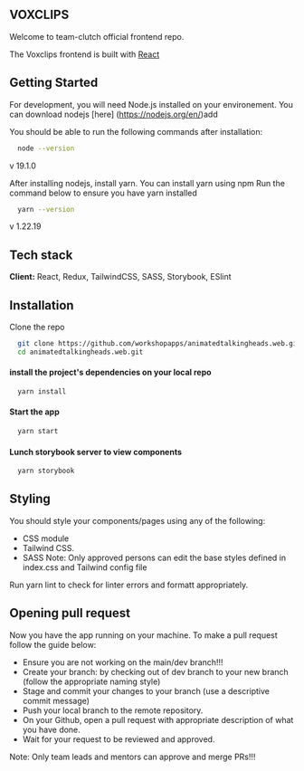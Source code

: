 ## VOXCLIPS

Welcome to team-clutch official frontend repo.

The Voxclips frontend is built with [React](https://reactjs.org/)

## Getting Started

For development, you will need Node.js installed on your environement. You can download nodejs [here] (https://nodejs.org/en/)add

You should be able to run the following commands after installation:

```bash
  node --version
```

v 19.1.0

After installing nodejs, install yarn. You can install yarn using npm
Run the command below to ensure you have yarn installed

```bash
  yarn --version
```

v 1.22.19

## Tech stack

**Client:** React, Redux, TailwindCSS, SASS, Storybook, ESlint

## Installation

Clone the repo

```bash
  git clone https://github.com/workshopapps/animatedtalkingheads.web.git
  cd animatedtalkingheads.web.git
```

#### install the project's dependencies on your local repo

```bash
  yarn install
```

#### Start the app

```bash
  yarn start
```

#### Lunch storybook server to view components

```bash
  yarn storybook
```

## Styling

You should style your components/pages using any of the following:

- CSS module
- Tailwind CSS.
- SASS
  Note: Only approved persons can edit the base styles defined in index.css and Tailwind config file

Run yarn lint to check for linter errors and formatt appropriately.

## Opening pull request

Now you have the app running on your machine. To make a pull request follow the guide below:

- Ensure you are not working on the main/dev branch!!!
- Create your branch: by checking out of dev branch to your new branch (follow the appropriate naming style)
- Stage and commit your changes to your branch (use a descriptive commit message)
- Push your local branch to the remote repository.
- On your Github, open a pull request with appropriate description of what you have done.
- Wait for your request to be reviewed and approved.

Note: Only team leads and mentors can approve and merge PRs!!!
